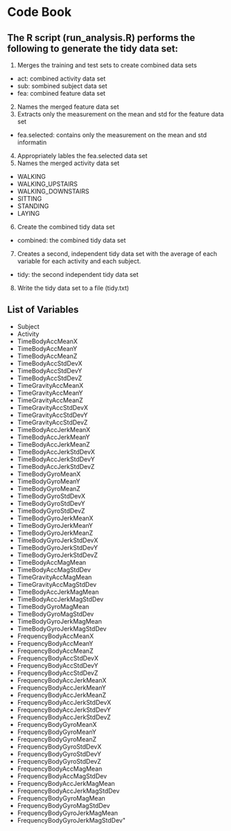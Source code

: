# Code Book
## The R script (run_analysis.R) performs the following to generate the tidy data set:
1. Merges the training and test sets to create combined data sets
* act: combined activity data set
* sub: sombined subject data set
* fea: combined feature data set
2. Names the merged feature data set
3. Extracts only the measurement on the mean and std for the feature data set
* fea.selected: contains only the measurement on the mean and std informatin
4. Appropriately lables the fea.selected data set
5. Names the merged activity data set
* WALKING
* WALKING_UPSTAIRS
* WALKING_DOWNSTAIRS
* SITTING
* STANDING
* LAYING
6. Create the combined tidy data set
* combined: the combined tidy data set
7. Creates a second, independent tidy data set with the average of each variable for each activity and each subject.
* tidy: the second independent tidy data set
8. Write the tidy data set to a file (tidy.txt)

## List of Variables
* Subject
* Activity
* TimeBodyAccMeanX
* TimeBodyAccMeanY
* TimeBodyAccMeanZ
* TimeBodyAccStdDevX
* TimeBodyAccStdDevY
* TimeBodyAccStdDevZ
* TimeGravityAccMeanX
* TimeGravityAccMeanY
* TimeGravityAccMeanZ
* TimeGravityAccStdDevX
* TimeGravityAccStdDevY
* TimeGravityAccStdDevZ
* TimeBodyAccJerkMeanX
* TimeBodyAccJerkMeanY
* TimeBodyAccJerkMeanZ
* TimeBodyAccJerkStdDevX
* TimeBodyAccJerkStdDevY
* TimeBodyAccJerkStdDevZ
* TimeBodyGyroMeanX
* TimeBodyGyroMeanY
* TimeBodyGyroMeanZ
* TimeBodyGyroStdDevX
* TimeBodyGyroStdDevY
* TimeBodyGyroStdDevZ
* TimeBodyGyroJerkMeanX
* TimeBodyGyroJerkMeanY
* TimeBodyGyroJerkMeanZ
* TimeBodyGyroJerkStdDevX
* TimeBodyGyroJerkStdDevY
* TimeBodyGyroJerkStdDevZ
* TimeBodyAccMagMean
* TimeBodyAccMagStdDev
* TimeGravityAccMagMean
* TimeGravityAccMagStdDev
* TimeBodyAccJerkMagMean
* TimeBodyAccJerkMagStdDev
* TimeBodyGyroMagMean
* TimeBodyGyroMagStdDev
* TimeBodyGyroJerkMagMean
* TimeBodyGyroJerkMagStdDev
* FrequencyBodyAccMeanX
* FrequencyBodyAccMeanY
* FrequencyBodyAccMeanZ
* FrequencyBodyAccStdDevX
* FrequencyBodyAccStdDevY
* FrequencyBodyAccStdDevZ
* FrequencyBodyAccJerkMeanX
* FrequencyBodyAccJerkMeanY
* FrequencyBodyAccJerkMeanZ
* FrequencyBodyAccJerkStdDevX
* FrequencyBodyAccJerkStdDevY
* FrequencyBodyAccJerkStdDevZ
* FrequencyBodyGyroMeanX
* FrequencyBodyGyroMeanY
* FrequencyBodyGyroMeanZ
* FrequencyBodyGyroStdDevX
* FrequencyBodyGyroStdDevY
* FrequencyBodyGyroStdDevZ
* FrequencyBodyAccMagMean
* FrequencyBodyAccMagStdDev
* FrequencyBodyAccJerkMagMean
* FrequencyBodyAccJerkMagStdDev
* FrequencyBodyGyroMagMean
* FrequencyBodyGyroMagStdDev
* FrequencyBodyGyroJerkMagMean
* FrequencyBodyGyroJerkMagStdDev"
